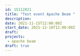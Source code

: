 ```yaml
---
id: 15112021
title: "Test event Apache Beam "
description: 
date: 2021-11-15T12:00:00Z
start_date: 2021-12-10T12:00:00Z
draft: 
projects: 
 - apache beam
draft: true
---
```




